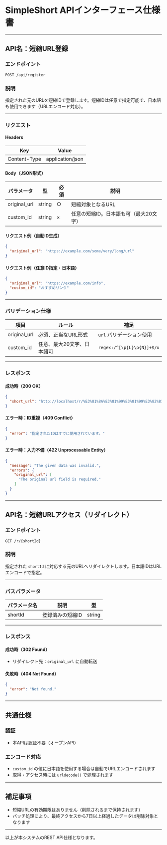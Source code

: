 # SimpleShort APIインターフェース仕様書

---

## API名：短縮URL登録

### エンドポイント

```
POST /api/register
```

### 説明

指定された元のURLを短縮IDで登録します。短縮IDは任意で指定可能で、日本語も使用できます（URLエンコード対応）。

---

### リクエスト

#### Headers

| Key             | Value              |
|------------------|-------------------|
| Content-Type     | application/json  |

#### Body（JSON形式）

| パラメータ     | 型       | 必須 | 説明                                     |
|----------------|----------|------|------------------------------------------|
| original_url    | string   | ○    | 短縮対象となるURL                         |
| custom_id       | string   | ×    | 任意の短縮ID。日本語も可（最大20文字）     |

#### リクエスト例（自動ID生成）

```json
{
  "original_url": "https://example.com/some/very/long/url"
}
```

#### リクエスト例（任意ID指定・日本語）

```json
{
  "original_url": "https://example.com/info",
  "custom_id": "おすすめリンク"
}
```

---

### バリデーション仕様

| 項目         | ルール                              | 補足                        |
|--------------|--------------------------------------|-----------------------------|
| original_url | 必須、正当なURL形式                  | `url` バリデーション使用     |
| custom_id    | 任意、最大20文字、日本語可           | `regex:/^[\p{L}\p{N}]+$/u`  |

---

### レスポンス

#### 成功時（200 OK）

```json
{
  "short_url": "http://localhost/r/%E3%81%8A%E3%81%99%E3%81%99%E3%82%81%E3%83%AA%E3%83%B3%E3%82%AF"
}
```

#### エラー時：ID重複（409 Conflict）

```json
{
  "error": "指定されたIDはすでに使用されています。"
}
```

#### エラー時：入力不備（422 Unprocessable Entity）

```json
{
  "message": "The given data was invalid.",
  "errors": {
    "original_url": [
      "The original url field is required."
    ]
  }
}
```

---

## API名：短縮URLアクセス（リダイレクト）

### エンドポイント

```
GET /r/{shortId}
```

### 説明

指定された `shortId` に対応する元のURLへリダイレクトします。日本語IDはURLエンコードで指定。

---

### パスパラメータ

| パラメータ名 | 説明                  | 型     |
|--------------|-----------------------|--------|
| shortId      | 登録済みの短縮ID       | string |

---

### レスポンス

#### 成功時（302 Found）

- リダイレクト先：`original_url` に自動転送

#### 失敗時（404 Not Found）

```json
{
  "error": "Not found."
}
```

---

## 共通仕様

### 認証

- 本APIは認証不要（オープンAPI）

### エンコード対応

- `custom_id` の値に日本語を使用する場合は自動でURLエンコードされます
- 取得・アクセス時には `urldecode()` で処理されます

---

## 補足事項

- 短縮URLの有効期限はありません（削除されるまで保持されます）
- バッチ処理により、最終アクセスから7日以上経過したデータは削除対象となります

---

以上が本システムのREST API仕様となります。
